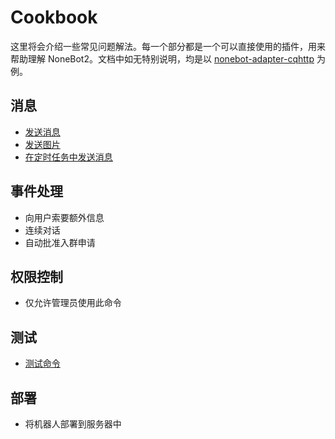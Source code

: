 # Cookbook

这里将会介绍一些常见问题解法。每一个部分都是一个可以直接使用的插件，用来帮助理解 NoneBot2。文档中如无特别说明，均是以 [nonebot-adapter-cqhttp](https://github.com/nonebot/nonebot2/tree/v2.0.0a16/packages/nonebot-adapter-cqhttp) 为例。

## 消息

- [发送消息](./docs/message/send_message.md)
- [发送图片](./docs/message/send_picture.md)
- [在定时任务中发送消息](./docs/message/send_message_in_schedule.md)

## 事件处理

- 向用户索要额外信息
- 连续对话
- 自动批准入群申请

## 权限控制

- 仅允许管理员使用此命令

## 测试

- [测试命令](./docs/test/test_command.md)

## 部署

- 将机器人部署到服务器中
